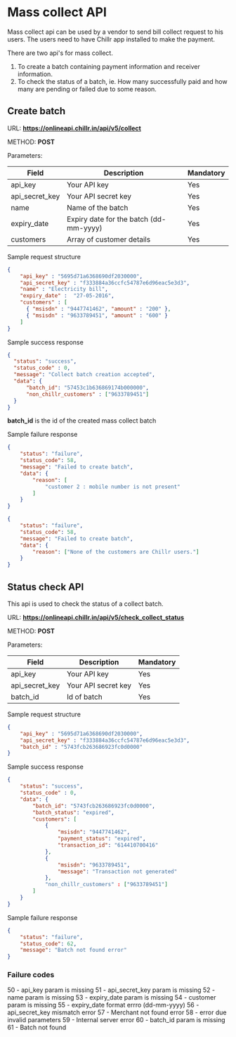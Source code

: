# Mass collect API
Mass collect api can be used by a vendor to send bill collect request to his  users. The users need to have Chillr app installed to make the payment.

There are two api's for mass collect.

1. To create a batch containing payment information and receiver information.
2. To check the status of a batch, ie. How many successfully paid and how many are pending or failed due to some reason.

## Create batch

URL: **https://onlineapi.chillr.in/api/v5/collect**

METHOD: **POST**

Parameters:

| Field | Description | Mandatory |
| -- | -- | -- |
| api_key | Your API key | Yes |
| api_secret_key | Your API secret key | Yes |
| name | Name of the batch | Yes |
| expiry_date | Expiry date for the batch (dd-mm-yyyy) | Yes |
| customers | Array of customer details | Yes |

Sample request structure

```json
{
    "api_key" : "5695d71a6368690df2030000",
    "api_secret_key" : "f333884a36ccfc54787e6d96eac5e3d3",
    "name" : "Electricity bill",
    "expiry_date" :  "27-05-2016",
    "customers" : [
      { "msisdn" : "9447741462", "amount" : "200" }, 
      { "msisdn" : "9633789451", "amount" : "600" }
    ]
}
```

Sample success response

```json
{
  "status": "success",
  "status_code" : 0,
  "message": "Collect batch creation accepted",
  "data": {
      "batch_id": "57453c1b636869174b000000",
      "non_chillr_customers" : ["9633789451"]
  }
}
```

**batch_id** is the id of the created mass collect batch

Sample failure response

```json
{
    "status": "failure",
    "status_code": 58,
    "message": "Failed to create batch",
    "data": {
        "reason": [
            "customer 2 : mobile number is not present"
        ]
    }
}
```

```json
{
    "status": "failure",
    "status_code": 58,
    "message": "Failed to create batch",
    "data": {
        "reason": ["None of the customers are Chillr users."]
    }
}
```


## Status check API
This  api is used to check the status of a collect batch.

URL: **https://onlineapi.chillr.in/api/v5/check_collect_status**

METHOD: **POST**

Parameters:

| Field | Description | Mandatory |
| -- | -- | -- |
| api_key | Your API key | Yes |
| api_secret_key | Your API secret key  | Yes |
| batch_id | Id of batch | Yes |

Sample request structure

```json
{
    "api_key" : "5695d71a6368690df2030000",
    "api_secret_key" : "f333884a36ccfc54787e6d96eac5e3d3",
    "batch_id" : "5743fcb263686923fc0d0000"
}
```

Sample success response

```json
{
    "status": "success",
    "status_code" : 0, 
    "data": {
        "batch_id": "5743fcb263686923fc0d0000",
        "batch_status": "expired",
        "customers": [
            {
                "msisdn": "9447741462",
                "payment_status": "expired",
                "transaction_id": "614410700416"
            },
            {
                "msisdn": "9633789451",
                "message": "Transaction not generated"
            },
            "non_chillr_customers" : ["9633789451"]
        ]
    }
}
```

Sample failure response

```json
{
    "status": "failure",
    "status_code": 62,
    "message": "Batch not found error"
}
```

### Failure codes
 
50 - api_key param is missing 
51 - api_secret_key param is missing 
52 - name param is missing 
53 - expiry_date param is missing 
54 - customer param is missing 
55 - expiry_date format errro (dd-mm-yyyy) 
56 - api_secret_key mismatch error 
57 - Merchant not found error 
58 - error due invalid parameters 
59 - Internal server error 
60 - batch_id param is missing 
61 - Batch not found 
